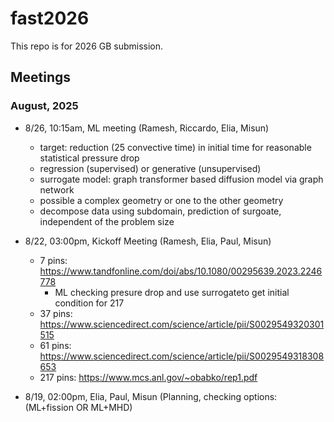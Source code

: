 # fast2026

This repo is for 2026 GB submission.

## Meetings


### August, 2025
 
- 8/26, 10:15am, ML meeting (Ramesh, Riccardo, Elia, Misun)
  - target: reduction (25 convective time) in initial time for reasonable statistical pressure drop 
  - regression (supervised) or generative (unsupervised)
  - surrogate model: graph transformer based diffusion model via graph network
  - possible a complex geometry or one to the other geometry
  - decompose data using subdomain, prediction of surgoate, independent of the problem size
    
- 8/22, 03:00pm, Kickoff Meeting (Ramesh, Elia, Paul, Misun)
  
  - 7 pins: https://www.tandfonline.com/doi/abs/10.1080/00295639.2023.2246778
     - ML checking presure drop and use surrogateto get initial condition for 217
  - 37 pins: https://www.sciencedirect.com/science/article/pii/S0029549320301515
  - 61 pins: https://www.sciencedirect.com/science/article/pii/S0029549318308653
  - 217 pins: https://www.mcs.anl.gov/~obabko/rep1.pdf

- 8/19, 02:00pm, Elia, Paul, Misun (Planning, checking options: (ML+fission  OR  ML+MHD)

